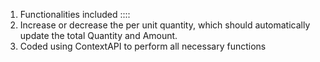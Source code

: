 1. Functionalities included ::::
2. Increase or decrease the per unit quantity, which should automatically update the total Quantity and Amount.
3. Coded using ContextAPI to perform all necessary functions